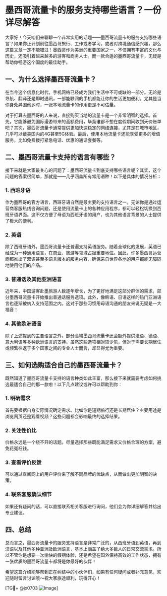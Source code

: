 # 墨西哥流量卡的服务支持哪些语言？一份详尽解答

大家好！今天咱们来聊聊一个非常实用的话题——墨西哥流量卡的服务支持哪些语言？如果你正计划前往墨西哥旅行、工作或者学习，或者对跨境通信感兴趣，那么这篇文章一定不能错过！墨西哥作为美洲的重要国家之一，不仅拥有丰富的文化与历史，还吸引着越来越多的游客和商务人士。而一款合适的墨西哥流量卡，无疑是帮助你畅游这个国度的最佳助手。

## 一、为什么选择墨西哥流量卡？

在当今这个信息化时代，手机网络已经成为我们生活中不可或缺的一部分。无论是导航、翻译还是即时通讯，一部能联网的手机都能让你的生活更加便利。尤其是当你身处异国他乡时，一张本地流量卡的作用更是不可估量。

对于打算去墨西哥的人来说，直接购买当地的流量卡是一个非常明智的选择。首先，它能够避免国际漫游带来的高额费用，毕竟谁都不想在度假期间收到天价账单吧？其次，墨西哥流量卡通常提供更加快速稳定的网络连接，尤其是在城市地区，几乎可以媲美国内的4G甚至5G体验。最后，使用本地流量卡还能享受更多的增值服务，比如免费拨打紧急电话、优惠的通话套餐等。

## 二、墨西哥流量卡支持的语言有哪些？

接下来就是大家最关心的问题了：墨西哥流量卡到底支持哪些语言呢？其实，这个问题的答案很简单，那就是——几乎涵盖所有常用语种！以下是具体的情况分析：

### 1. **西班牙语**
作为墨西哥的官方语言，西班牙语自然是最主要的支持语言之一。无论你是通过运营商客服热线咨询问题，还是使用流量卡上的各种应用程序，都可以轻松切换到西班牙语界面。这不仅方便了母语为西班牙语的用户，也为其他语言背景的人士提供了极大的便利。

### 2. **英语**
除了西班牙语外，墨西哥流量卡还普遍支持英语服务。随着全球化的发展，英语已经成为一种通用语言，在商业、旅游等领域占据重要地位。因此，许多墨西哥运营商都推出了双语甚至多语言版本的服务内容，确保来自世界各地的用户都能无障碍地使用他们的产品。

### 3. **普通话及其他亚洲语言**
近年来，中国游客赴墨旅游人数逐年增长，为了更好地满足这部分群体的需求，部分墨西哥流量卡开始推出普通话服务选项。此外，像韩语、日语这样的热门亚洲语言也逐渐被纳入支持范围之内。这对于那些习惯用母语沟通的朋友来说无疑是一大福音！

### 4. **其他欧洲语言**
除了上述提到的主要语言之外，部分高端墨西哥流量卡还会额外提供法语、德语、意大利语等多种欧洲语言的支持。虽然这些选项相对较少见，但对于需要长期居住或频繁往返于多个国家之间的专业人士而言，却显得尤为重要。

## 三、如何选购适合自己的墨西哥流量卡？

既然知道了墨西哥流量卡支持的语言种类如此丰富，那么接下来就需要考虑如何挑选最适合自己的那一款啦！以下几点建议或许可以帮助到你：

### 1. 明确需求
首先要根据自身实际情况确定需求。比如你是短期旅行还是长期居住？主要用途是浏览网页还是观看视频？这些问题都会影响最终的选择结果。

### 2. 关注性价比
价格永远是一个绕不开的话题。尽量选择那些既能满足需求又价格合理的方案，避免花冤枉钱。

### 3. 查看评价反馈
可以通过查阅网上的用户评价来了解不同品牌的优缺点，从而做出更加明智的决策。

### 4. 联系客服确认细节
如果还有疑问的话，可以直接联系相关客服进行询问，他们会为你详细解答并给出专业建议。

## 四、总结

总而言之，墨西哥流量卡的服务支持语言是非常广泛的，从西班牙语到英语，再到汉语以及其他多种亚洲及欧洲语言，基本上涵盖了绝大多数人的日常交流需求。所以不管你是想要一次愉快的假期体验，还是希望在国外保持高效的工作状态，拥有一张优质的墨西哥流量卡都将是你最好的伙伴！

希望这篇介绍能够帮到正在纠结中的小伙伴们，如果有任何疑问或者补充意见，欢迎随时留言讨论哦～祝大家旅途顺利，玩得开心！

[TG💪+ @jx0703 ![Image](https://github.com/user-attachments/assets/dbca1d08-cadb-493c-b0ec-ad6f7a83f270)]